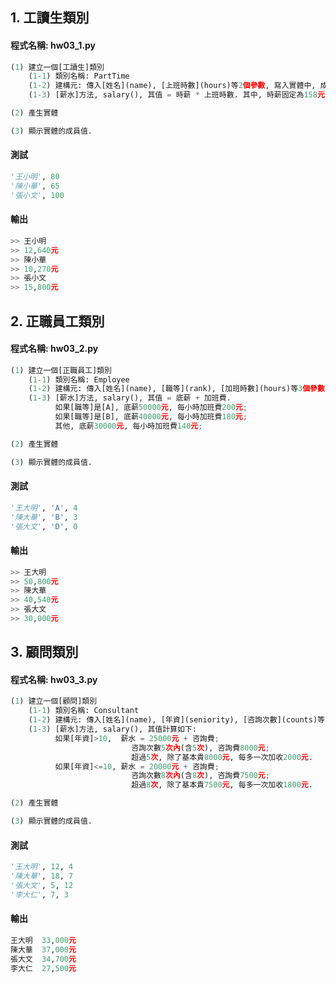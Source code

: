 ## 1. 工讀生類別

#### 程式名稱: hw03_1.py
``` python
(1) 建立一個[工讀生]類別
    (1-1) 類別名稱: PartTime
    (1-2) 建構元: 傳入[姓名](name), [上班時數](hours)等2個參數, 寫入實體中, 成為實體的成員.
    (1-3) [薪水]方法, salary(), 其值 = 時薪 * 上班時數. 其中, 時薪固定為158元. 

(2) 產生實體

(3) 顯示實體的成員值.
```

#### 測試
``` python
'王小明', 80
'陳小華', 65
'張小文', 100
```

#### 輸出
``` python
>> 王小明
>> 12,640元
>> 陳小華
>> 10,270元
>> 張小文
>> 15,800元
```


## 2. 正職員工類別

#### 程式名稱: hw03_2.py
``` python
(1) 建立一個[正職員工]類別
    (1-1) 類別名稱: Employee
    (1-2) 建構元: 傳入[姓名](name), [職等](rank), [加班時數](hours)等3個參數, 寫入實體中, 成為實體的成員.
    (1-3) [薪水]方法, salary(), 其值 = 底薪 + 加班費.
          如果[職等]是[A], 底薪50000元, 每小時加班費200元;
          如果[職等]是[B], 底薪40000元, 每小時加班費180元;
          其他, 底薪30000元, 每小時加班費140元;

(2) 產生實體

(3) 顯示實體的成員值.
```

#### 測試
``` python
'王大明', 'A', 4
'陳大華', 'B', 3
'張大文', 'D', 0
```

#### 輸出
``` python
>> 王大明
>> 50,800元
>> 陳大華
>> 40,540元
>> 張大文
>> 30,000元
```

## 3. 顧問類別

#### 程式名稱: hw03_3.py
``` python
(1) 建立一個[顧問]類別
    (1-1) 類別名稱: Consultant
    (1-2) 建構元: 傳入[姓名](name), [年資](seniority), [咨詢次數](counts)等3個參數, 寫入實體中, 成為實體的成員.
    (1-3) [薪水]方法, salary(), 其值計算如下:
          如果[年資]>10,  薪水 = 25000元 + 咨詢費;
                           咨詢次數5次內(含5次), 咨詢費8000元;
                           超過5次, 除了基本貴8000元, 每多一次加收2000元.
          如果[年資]<=10, 薪水 = 20000元 + 咨詢費;
                           咨詢次數8次內(含8次), 咨詢費7500元;
                           超過8次, 除了基本貴7500元, 每多一次加收1800元.

(2) 產生實體

(3) 顯示實體的成員值.
```

#### 測試
``` python
'王大明', 12, 4
'陳大華', 18, 7
'張大文', 5, 12
'李大仁', 7, 3
```

#### 輸出
``` python
王大明  33,000元
陳大華  37,000元
張大文  34,700元
李大仁  27,500元
```
